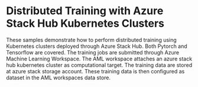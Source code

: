 # Distributed Training with Azure Stack Hub Kubernetes Clusters

These samples demonstrate how to perform distributed training using Kubernetes clusters deployed through Azure Stack Hub. 
Both Pytorch and Tensorflow are covered. The training jobs are submitted through Azure Machine Learning Workspace. 
The AML workspace attaches an azure stack hub kubernetes cluster as computational target. The training data are stored
at azure stack storage account. These training data is then configured as dataset in the AML workspaces data store.


   